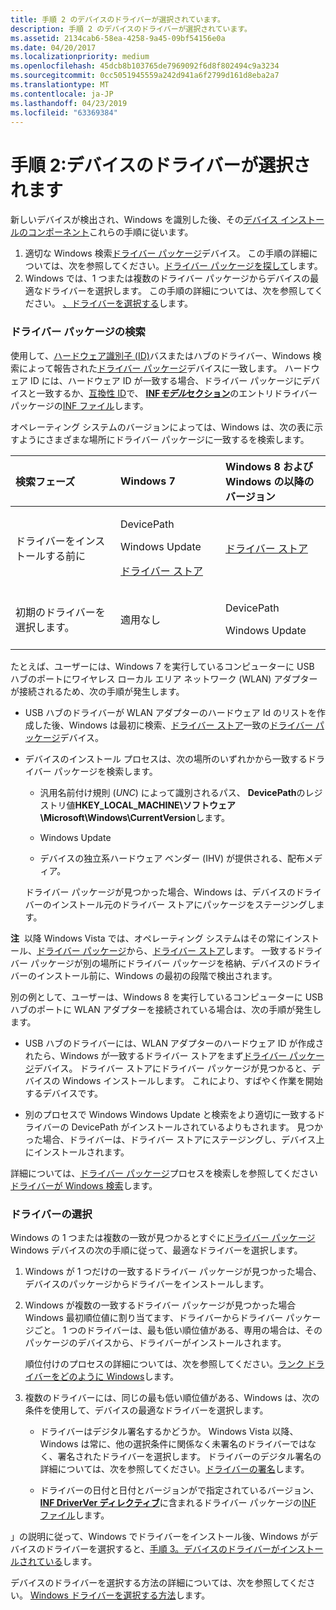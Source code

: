 ```yaml
---
title: 手順 2 のデバイスのドライバーが選択されています。
description: 手順 2 のデバイスのドライバーが選択されています。
ms.assetid: 2134cab6-58ea-4258-9a45-09bf54156e0a
ms.date: 04/20/2017
ms.localizationpriority: medium
ms.openlocfilehash: 45dcb8b103765de7969092f6d8f802494c9a3234
ms.sourcegitcommit: 0cc5051945559a242d941a6f2799d161d8eba2a7
ms.translationtype: MT
ms.contentlocale: ja-JP
ms.lasthandoff: 04/23/2019
ms.locfileid: "63369384"
---
```

# <a name="step-2-a-driver-for-the-device-is-selected"></a>手順 2:デバイスのドライバーが選択されます


新しいデバイスが検出され、Windows を識別した後、その[デバイス インストールのコンポーネント](https://msdn.microsoft.com/library/windows/hardware/ff541277)これらの手順に従います。

1.  適切な Windows 検索[ドライバー パッケージ](driver-packages.md)デバイス。 この手順の詳細については、次を参照してください。[ドライバー パッケージを探して](#searching-for-the-driver)します。
2.  Windows では、1 つまたは複数のドライバー パッケージからデバイスの最適なドライバーを選択します。 この手順の詳細については、次を参照してください。 [、ドライバーを選択する](#selecting-the-driver)します。

### <a href="" id="searching-for-the-driver"></a>ドライバー パッケージの検索

使用して、[ハードウェア識別子 (ID)](hardware-ids.md)バスまたはハブのドライバー、Windows 検索によって報告された[ドライバー パッケージ](driver-packages.md)デバイスに一致します。 ハードウェア ID には、ハードウェア ID が一致する場合、ドライバー パッケージにデバイスと一致するか、[互換性 ID](compatible-ids.md)で、 [ **INF*モデル*セクション**](inf-models-section.md)のエントリドライバー パッケージの[INF ファイル](inf-files.md)します。

オペレーティング システムのバージョンによっては、Windows は、次の表に示すようにさまざまな場所にドライバー パッケージに一致するを検索します。

<table>
<colgroup>
<col width="33%" />
<col width="33%" />
<col width="33%" />
</colgroup>
<thead>
<tr class="header">
<th align="left">検索フェーズ</th>
<th align="left">Windows 7</th>
<th align="left">Windows 8 および Windows の以降のバージョン</th>
</tr>
</thead>
<tbody>
<tr class="odd">
<td align="left">ドライバーをインストールする前に</td>
<td align="left"><p>DevicePath</p>
<p>Windows Update</p>
<p><a href="driver-store.md" data-raw-source="[Driver store](driver-store.md)">ドライバー ストア</a></p></td>
<td align="left"><a href="driver-store.md" data-raw-source="[Driver store](driver-store.md)">ドライバー ストア</a></td>
</tr>
<tr class="even">
<td align="left">初期のドライバーを選択します。</td>
<td align="left"><p>適用なし</p></td>
<td align="left"><p>DevicePath</p>
<p>Windows Update</p></td>
</tr>
</tbody>
</table>

 

たとえば、ユーザーには、Windows 7 を実行しているコンピューターに USB ハブのポートにワイヤレス ローカル エリア ネットワーク (WLAN) アダプターが接続されるため、次の手順が発生します。

-   USB ハブのドライバーが WLAN アダプターのハードウェア Id のリストを作成した後、Windows は最初に検索、[ドライバー ストア](driver-store.md)一致の[ドライバー パッケージ](driver-packages.md)デバイス。

-   デバイスのインストール プロセスは、次の場所のいずれかから一致するドライバー パッケージを検索します。

    -   汎用名前付け規則 (*UNC*) によって識別されるパス、 **DevicePath**のレジストリ値**HKEY_LOCAL_MACHINE\\ソフトウェア\\Microsoft\\Windows\\CurrentVersion**します。

    -   Windows Update

    -   デバイスの独立系ハードウェア ベンダー (IHV) が提供される、配布メディア。

    ドライバー パッケージが見つかった場合、Windows は、デバイスのドライバーのインストール元のドライバー ストアにパッケージをステージングします。

**注**  以降 Windows Vista では、オペレーティング システムはその常にインストール、[ドライバー パッケージ](driver-packages.md)から、[ドライバー ストア](driver-store.md)します。 一致するドライバー パッケージが別の場所にドライバー パッケージを格納、デバイスのドライバーのインストール前に、Windows の最初の段階で検出されます。

 

別の例として、ユーザーは、Windows 8 を実行しているコンピューターに USB ハブのポートに WLAN アダプターを接続されている場合は、次の手順が発生します。

-   USB ハブのドライバーには、WLAN アダプターのハードウェア ID が作成されたら、Windows が一致するドライバー ストアをまず[ドライバー パッケージ](driver-packages.md)デバイス。 ドライバー ストアにドライバー パッケージが見つかると、デバイスの Windows インストールします。 これにより、すばやく作業を開始するデバイスです。

-   別のプロセスで Windows Windows Update と検索をより適切に一致するドライバーの DevicePath がインストールされているよりもされます。 見つかった場合、ドライバーは、ドライバー ストアにステージングし、デバイス上にインストールされます。

詳細については、[ドライバー パッケージ](driver-packages.md)プロセスを検索しを参照してください[ドライバーが Windows 検索](where-setup-searches-for-drivers.md)します。

### <a name="selecting-the-driver"></a>ドライバーの選択

Windows の 1 つまたは複数の一致が見つかるとすぐに[ドライバー パッケージ](driver-packages.md)Windows デバイスの次の手順に従って、最適なドライバーを選択します。

1.  Windows が 1 つだけの一致するドライバー パッケージが見つかった場合、デバイスのパッケージからドライバーをインストールします。

2.  Windows が複数の一致するドライバー パッケージが見つかった場合 Windows 最初順位値に割り当てます、ドライバーからドライバー パッケージごと。 1 つのドライバーは、最も低い順位値がある、専用の場合は、そのパッケージのデバイスから、ドライバーがインストールされます。

    順位付けのプロセスの詳細については、次を参照してください。[ランク ドライバーをどのように Windows](how-setup-ranks-drivers.md)します。

3.  複数のドライバーには、同じの最も低い順位値がある、Windows は、次の条件を使用して、デバイスの最適なドライバーを選択します。

    -   ドライバーはデジタル署名するかどうか。 Windows Vista 以降、Windows は常に、他の選択条件に関係なく未署名のドライバーではなく、署名されたドライバーを選択します。 ドライバーのデジタル署名の詳細については、次を参照してください。[ドライバーの署名](driver-signing.md)します。

    -   ドライバーの日付と日付とバージョンがで指定されているバージョン、 [ **INF DriverVer ディレクティブ**](inf-driverver-directive.md)に含まれるドライバー パッケージの[INF ファイル](inf-files.md)します。

」の説明に従って、Windows でドライバーをインストール後、Windows がデバイスのドライバーを選択すると、[手順 3。デバイスのドライバーがインストールされている](step-3--the-driver-for-the-device-is-installed.md)します。

デバイスのドライバーを選択する方法の詳細については、次を参照してください。 [Windows ドライバーを選択する方法](how-setup-selects-drivers.md)します。

 

 






